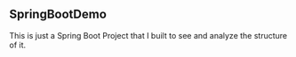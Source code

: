 ## SpringBootDemo

This is just a Spring Boot Project that I built to see and analyze the structure of it.
